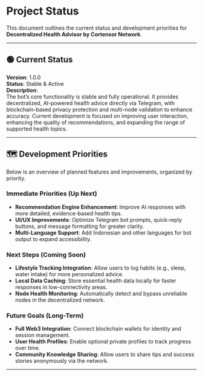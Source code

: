 # Project Status

This document outlines the current status and development priorities for **Decentralized Health Advisor by Cortensor Network**.

---

## 🟢 Current Status
**Version**: 1.0.0  
**Status**: Stable & Active  
**Description**:  
The bot’s core functionality is stable and fully operational. It provides decentralized, AI-powered health advice directly via Telegram, with blockchain-based privacy protection and multi-node validation to enhance accuracy. Current development is focused on improving user interaction, enhancing the quality of recommendations, and expanding the range of supported health topics.

---

## 🗺️ Development Priorities

Below is an overview of planned features and improvements, organized by priority.

### **Immediate Priorities (Up Next)**
- **Recommendation Engine Enhancement**: Improve AI responses with more detailed, evidence-based health tips.  
- **UI/UX Improvements**: Optimize Telegram bot prompts, quick-reply buttons, and message formatting for greater clarity.  
- **Multi-Language Support**: Add Indonesian and other languages for bot output to expand accessibility.

### **Next Steps (Coming Soon)**
- **Lifestyle Tracking Integration**: Allow users to log habits (e.g., sleep, water intake) for more personalized advice.  
- **Local Data Caching**: Store essential health data locally for faster responses in low-connectivity areas.  
- **Node Health Monitoring**: Automatically detect and bypass unreliable nodes in the decentralized network.

### **Future Goals (Long-Term)**
- **Full Web3 Integration**: Connect blockchain wallets for identity and session management.  
- **User Health Profiles**: Enable optional private profiles to track progress over time.  
- **Community Knowledge Sharing**: Allow users to share tips and success stories anonymously via the network.

---
